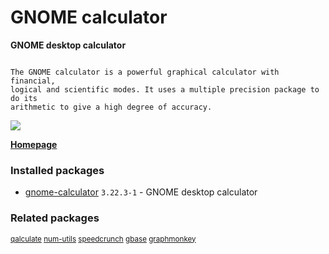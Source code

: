 # GNOME calculator

__GNOME desktop calculator__

```

The GNOME calculator is a powerful graphical calculator with financial,
logical and scientific modes. It uses a multiple precision package to do its
arithmetic to give a high degree of accuracy.

```

[![](https://screenshots.debian.net/thumbnail-with-version/gnome-calculator/9001)](https://screenshots.debian.net/screenshot-with-version/gnome-calculator/9001)



**[Homepage](https://wiki.gnome.org/Apps/Calculator)**

### Installed packages

* [gnome-calculator](https://packages.debian.org/stretch/gnome-calculator) `3.22.3-1` - GNOME desktop calculator

### Related packages

<sub> [qalculate](https://packages.debian.org/stretch/qalculate) [num-utils](https://packages.debian.org/stretch/num-utils) [speedcrunch](https://packages.debian.org/stretch/speedcrunch) [gbase](https://packages.debian.org/stretch/gbase) [graphmonkey](https://packages.debian.org/stretch/graphmonkey)  </sub>
